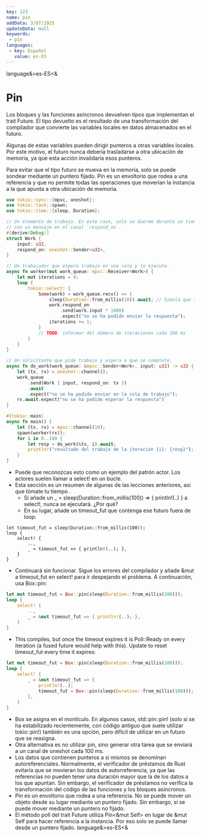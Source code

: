 ```yaml
---
key: 123
name: pin
addData: 3/07/2025
updateData: null
keywords: 
 - pin
languages:
 - key: Español
   value: es-ES
---
```

language&>es-ES<&
# Pin
Los bloques y las funciones asíncronos devuelven tipos que implementan el trait Future. El tipo devuelto es el resultado de una transformación del compilador que convierte las variables locales en datos almacenados en el futuro.

Algunas de estas variables pueden dirigir punteros a otras variables locales. Por este motivo, el futuro nunca debería trasladarse a otra ubicación de memoria, ya que esta acción invalidaría esos punteros.

Para evitar que el tipo futuro se mueva en la memoria, solo se puede sondear mediante un puntero fijado. Pin es un envoltorio que rodea a una referencia y que no permite todas las operaciones que moverían la instancia a la que apunta a otra ubicación de memoria.

```rust
use tokio::sync::{mpsc, oneshot};
use tokio::task::spawn;
use tokio::time::{sleep, Duration};

// Un elemento de trabajo. En este caso, solo se duerme durante un tiempo determinado y responde
// con un mensaje en el canal `respond_on`.
#[derive(Debug)]
struct Work {
    input: u32,
    respond_on: oneshot::Sender<u32>,
}

// Un trabajador que espera trabajo en una cola y lo ejecuta.
async fn worker(mut work_queue: mpsc::Receiver<Work>) {
    let mut iterations = 0;
    loop {
        tokio::select! {
            Some(work) = work_queue.recv() => {
                sleep(Duration::from_millis(10)).await; // Simula que trabaja.
                work.respond_on
                    .send(work.input * 1000)
                    .expect("no se ha podido enviar la respuesta");
                iterations += 1;
            }
            // TODO: informar del número de iteraciones cada 100 ms
        }
    }
}

// Un solicitante que pide trabajo y espera a que se complete.
async fn do_work(work_queue: &mpsc::Sender<Work>, input: u32) -> u32 {
    let (tx, rx) = oneshot::channel();
    work_queue
        .send(Work { input, respond_on: tx })
        .await
        .expect("no se ha podido enviar en la cola de trabajo");
    rx.await.expect("no se ha podido esperar la respuesta")
}

#[tokio::main]
async fn main() {
    let (tx, rx) = mpsc::channel(10);
    spawn(worker(rx));
    for i in 0..100 {
        let resp = do_work(&tx, i).await;
        println!("resultado del trabajo de la iteración {i}: {resp}");
    }
}
```

 - Puede que reconozcas esto como un ejemplo del patrón actor. Los actores suelen llamar a select! en un bucle.
 - Esta sección es un resumen de algunas de las lecciones anteriores, así que tómate tu tiempo .
   - Si añade un _ = sleep(Duration::from_millis(100)) => { println!(..) } a select!, nunca se ejecutará. ¿Por qué?
   - En su lugar, añade un timeout_fut que contenga ese futuro fuera de loop:

```rudt
let timeout_fut = sleep(Duration::from_millis(100));
loop {
    select! {
        ..,
        _ = timeout_fut => { println!(..); },
    }
}
```

   - Continuará sin funcionar. Sigue los errores del compilador y añade &mut a timeout_fut en select! para ir despejando el problema. A continuación, usa Box::pin:

```rust
let mut timeout_fut = Box::pin(sleep(Duration::from_millis(100)));
loop {
    select! {
        ..,
        _ = &mut timeout_fut => { println!(..); },
    }
}
```

   - This compiles, but once the timeout expires it is Poll::Ready on every iteration (a fused future would help with this). Update to reset timeout_fut every time it expires:

```rust
let mut timeout_fut = Box::pin(sleep(Duration::from_millis(100)));
loop {
    select! {
        _ = &mut timeout_fut => {
            println!(..);
            timeout_fut = Box::pin(sleep(Duration::from_millis(100)));
        },
    }
}
```

 - Box se asigna en el montículo. En algunos casos, std::pin::pin! (solo si se ha estabilizado recientemente, con código antiguo que suele utilizar tokio::pin!) también es una opción, pero difícil de utilizar en un futuro que se reasigna.
 - Otra alternativa es no utilizar pin, sino generar otra tarea que se enviará a un canal de oneshot cada 100 ms.
 - Los datos que contienen punteros a sí mismos se denominan autoreferenciales. Normalmente, el verificador de préstamos de Rust evitaría que se movieran los datos de autorreferencia, ya que las referencias no pueden tener una duración mayor que la de los datos a los que apuntan. Sin embargo, el verificador de préstamos no verifica la transformación del código de las funciones y los bloques asíncronos.
 - Pin es un envoltorio que rodea a una referencia. No se puede mover un objeto desde su lugar mediante un puntero fijado. Sin embargo, sí se puede mover mediante un puntero no fijado.
 - El método poll del trait Future utiliza Pin<&mut Self> en lugar de &mut Self para hacer referencia a la instancia. Por eso solo se puede llamar desde un puntero fijado.
language&>es-ES<&